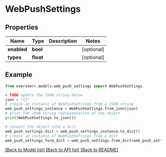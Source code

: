 # WebPushSettings


## Properties

Name | Type | Description | Notes
------------ | ------------- | ------------- | -------------
**enabled** | **bool** |  | [optional] 
**types** | **float** |  | [optional] 

## Example

```python
from overseerr.models.web_push_settings import WebPushSettings

# TODO update the JSON string below
json = "{}"
# create an instance of WebPushSettings from a JSON string
web_push_settings_instance = WebPushSettings.from_json(json)
# print the JSON string representation of the object
print(WebPushSettings.to_json())

# convert the object into a dict
web_push_settings_dict = web_push_settings_instance.to_dict()
# create an instance of WebPushSettings from a dict
web_push_settings_form_dict = web_push_settings.from_dict(web_push_settings_dict)
```
[[Back to Model list]](../README.md#documentation-for-models) [[Back to API list]](../README.md#documentation-for-api-endpoints) [[Back to README]](../README.md)


